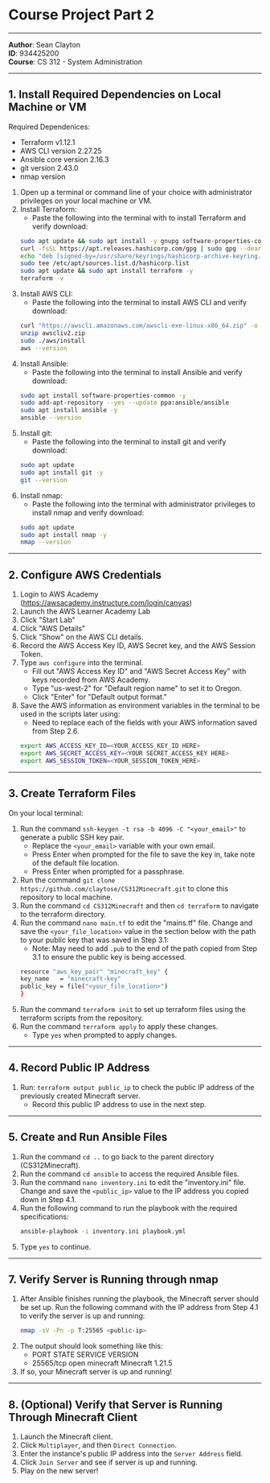 # Course Project Part 2

---

**Author**: Sean Clayton  
**ID**: 934425200  
**Course**: CS 312 - System Administration  

---

## 1. Install Required Dependencies on Local Machine or VM
Required Dependenices:
   - Terraform v1.12.1
   - AWS CLI version 2.27.25
   - Ansible core version 2.16.3
   - git version 2.43.0 
   - nmap version 

1. Open up a terminal or command line of your choice with administrator privileges on your local machine or VM.
2. Install Terraform:
   - Paste the following into the terminal with to install Terraform and verify download:
   ```bash
   sudo apt update && sudo apt install -y gnupg software-properties-common curl
   curl -fsSL https://apt.releases.hashicorp.com/gpg | sudo gpg --dearmor -o /usr/share/keyrings/hashicorp-archive-keyring.gpg
   echo "deb [signed-by=/usr/share/keyrings/hashicorp-archive-keyring.gpg] https://apt.releases.hashicorp.com $(lsb_release -cs) main" | \
   sudo tee /etc/apt/sources.list.d/hashicorp.list
   sudo apt update && sudo apt install terraform -y
   terraform -v
   ```
3. Install AWS CLI:
   - Paste the following into the terminal to install AWS CLI and verify download:
   ```bash
   curl "https://awscli.amazonaws.com/awscli-exe-linux-x86_64.zip" -o "awscliv2.zip"
   unzip awscliv2.zip
   sudo ./aws/install
   aws --version
   ```
4. Install Ansible:
   - Paste the following into the terminal to install Ansible and verify download:
   ```bash
   sudo apt install software-properties-common -y
   sudo add-apt-repository --yes --update ppa:ansible/ansible
   sudo apt install ansible -y
   ansible --version
   ```
5. Install git:
   - Paste the following into the terminal to install git and verify download:
   ```bash
   sudo apt update
   sudo apt install git -y
   git --version
   ```
6. Install nmap:
   - Paste the following into the terminal with administrator privileges to install nmap and verify download:
   ```bash
   sudo apt update
   sudo apt install nmap -y
   nmap --version
   ```


---

## 2. Configure AWS Credentials

1. Login to AWS Academy (https://awsacademy.instructure.com/login/canvas)
2. Launch the AWS Learner Academy Lab
3. Click "Start Lab"
4. Click "AWS Details"
5. Click "Show" on the AWS CLI details.
6. Record the AWS Access Key ID, AWS Secret key, and the AWS Session Token.
7. Type `aws configure` into the terminal.
   - Fill out "AWS Access Key ID" and "AWS Secret Access Key" with keys recorded from AWS Academy.
   - Type "us-west-2" for "Default region name" to set it to Oregon.
   - Click "Enter" for "Default output format."
8. Save the AWS information as environment variables in the terminal to be used in the scripts later using:
      - Need to replace each of the fields with your AWS information saved from Step 2.6.
   ```bash
   export AWS_ACCESS_KEY_ID=<YOUR_ACCESS_KEY_ID HERE>
   export AWS_SECRET_ACCESS_KEY=<YOUR SECRET_ACCESS_KEY HERE>
   export AWS_SESSION_TOKEN=<YOUR_SESSION_TOKEN_HERE>
   ```

   
---

## 3. Create Terraform Files

On your local terminal:

1. Run the command `ssh-keygen -t rsa -b 4096 -C "<your_email>"` to generate a public SSH key pair.
   - Replace the `<your_email>` variable with your own email.
   - Press Enter when prompted for the file to save the key in, take note of the default file location.
   - Press Enter when prompted for a passphrase.
2. Run the command `git clone https://github.com/claytose/CS312Minecraft.git` to clone this repository to local machine.
2. Run the command `cd CS312Minecraft` and then `cd terraform` to navigate to the terraform directory.
3. Run the command `nano main.tf` to edit the "mains.tf" file. Change and save the `<your_file_location>` value in the section below with the path to your public key that was saved in Step 3.1:
   - Note: May need to add `.pub` to the end of the path copied from Step 3.1 to ensure the public key is being accessed.
   ```bash
   resource "aws_key_pair" "minecraft_key" {
   key_name   = "minecraft-key"
   public_key = file("<your_file_location>")
   }
   ```
3. Run the command `terraform init` to set up terraform files using the terraform scripts from the repository.
4. Run the command `terraform apply` to apply these changes.
   - Type `yes` when prompted to apply changes.
---

## 4. Record Public IP Address

1. Run: `terraform output public_ip` to check the public IP address of the previously created Minecraft server.
   - Record this public IP address to use in the next step.

---

## 5. Create and Run Ansible Files

1. Run the command `cd ..` to go back to the parent directory (CS312Minecraft).
2. Run the command `cd ansible` to access the required Ansible files.
3. Run the command `nano inventory.ini` to edit the "inventory.ini" file. Change and save the `<public_ip>` value to the IP address you copied down in Step 4.1.
4. Run the following command to run the playbook with the required specifications:
   ```bash
   ansible-playbook -i inventory.ini playbook.yml
   ```
5. Type `yes` to continue.
---

## 7. Verify Server is Running through nmap

1. After Ansible finishes running the playbook, the Minecraft server should be set up. Run the following command with the IP address from Step 4.1 to verify the server is up and running:
   ```bash
   nmap -sV -Pn -p T:25565 <public-ip>
   ```
2. The output should look something like this:
   - PORT      STATE SERVICE   VERSION
   - 25565/tcp open  minecraft Minecraft 1.21.5
3. If so, your Minecraft server is up and running!
---

## 8. (Optional) Verify that Server is Running Through Minecraft Client
1. Launch the Minecraft client.
2. Click `Multiplayer`, and then `Direct Connection`.
3. Enter the instance's public IP address into the `Server Address` field.
4. Click `Join Server` and see if server is up and running.
5. Play on the new server!



